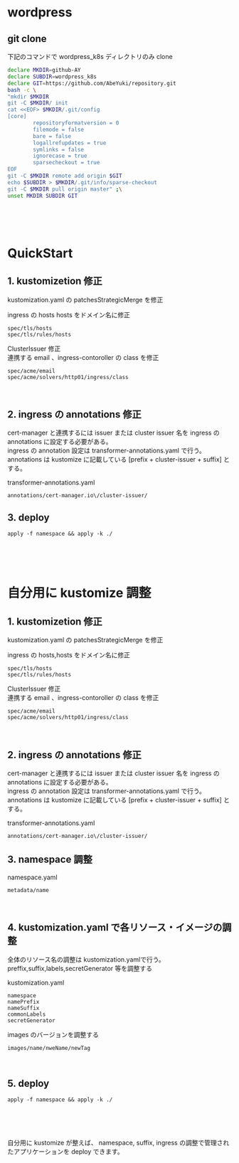 # wordpress

## git clone 
下記のコマンドで wordpress_k8s ディレクトリのみ clone
```bash
declare MKDIR=github-AY
declare SUBDIR=wordpress_k8s
declare GIT=https://github.com/AbeYuki/repository.git
bash -c \
"mkdir $MKDIR
git -C $MKDIR/ init 
cat <<EOF> $MKDIR/.git/config 
[core]
        repositoryformatversion = 0
        filemode = false
        bare = false
        logallrefupdates = true
        symlinks = false
        ignorecase = true
        sparsecheckout = true
EOF
git -C $MKDIR remote add origin $GIT
echo $SUBDIR > $MKDIR/.git/info/sparse-checkout
git -C $MKDIR pull origin master" ;\
unset MKDIR SUBDIR GIT
```

<br>
<br>
<br>


# QuickStart

## 1. kustomizetion 修正
kustomization.yaml の patchesStrategicMerge を修正  
    
ingress の hosts hosts をドメイン名に修正  
```
spec/tls/hosts
spec/tls/rules/hosts
```
ClusterIssuer 修正  
連携する email 、ingress-contoroller の class を修正 
```
spec/acme/email
spec/acme/solvers/http01/ingress/class
```

<br>

## 2. ingress の annotations 修正
cert-manager と連携するには issuer または cluster issuer 名を ingress の annotations に設定する必要がある。  
ingress の annotation 設定は transformer-annotations.yaml で行う。  
annotations は kustomize に記載している [prefix + cluster-issuer + suffix] とする。    

transformer-annotations.yaml
```
annotations/cert-manager.io\/cluster-issuer/
```

## 3. deploy
```
apply -f namespace && apply -k ./
```
  
<br>
<br>
<br>

# 自分用に kustomize 調整

## 1. kustomizetion 修正
kustomization.yaml の patchesStrategicMerge を修正  
    
ingress の hosts,hosts をドメイン名に修正  
```
spec/tls/hosts
spec/tls/rules/hosts
```
ClusterIssuer 修正  
連携する email 、ingress-contoroller の class を修正 
```
spec/acme/email
spec/acme/solvers/http01/ingress/class
```

<br>

## 2. ingress の annotations 修正
cert-manager と連携するには issuer または cluster issuer 名を ingress の annotations に設定する必要がある。  
ingress の annotation 設定は transformer-annotations.yaml で行う。  
annotations は kustomize に記載している [prefix + cluster-issuer + suffix] とする。    

transformer-annotations.yaml
```
annotations/cert-manager.io\/cluster-issuer/
```

## 3. namespace 調整

namespace.yaml
```
metadata/name
```

<br>

## 4. kustomization.yaml で各リソース・イメージの調整
全体のリソース名の調整は kustomization.yamlで行う。  
preffix,suffix,labels,secretGenerator 等を調整する

kustomization.yaml
```
namespace
namePrefix
nameSuffix
commonLabels
secretGenerator
```

images のバージョンを調整する
```
images/name/nweName/newTag
```

<br>

## 5. deploy
```
apply -f namespace && apply -k ./
```
  
<br>
<br>
<br>

自分用に kustomize が整えば、 namespace, suffix, ingress の調整で管理されたアプリケーションを deploy できます。 